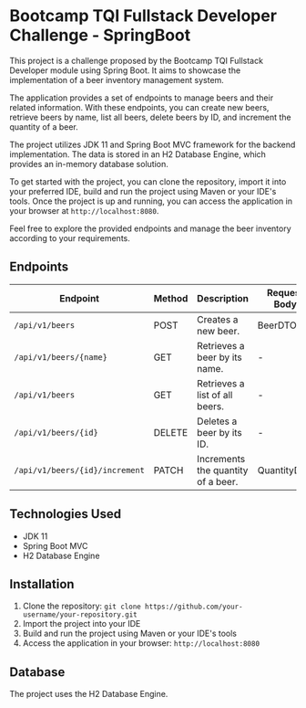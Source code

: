 # Bootcamp TQI Fullstack Developer Challenge - SpringBoot

This project is a challenge proposed by the Bootcamp TQI Fullstack Developer module using Spring Boot. It aims to showcase 
the implementation of a beer inventory management system.

The application provides a set of endpoints to manage beers and their related information. With these endpoints, you can 
create new beers, retrieve beers by name, list all beers, delete beers by ID, and increment the quantity of a beer.

The project utilizes JDK 11 and Spring Boot MVC framework for the backend implementation. The data is stored in an H2
Database Engine, which provides an in-memory database solution.

To get started with the project, you can clone the repository, import it into your preferred IDE, build and run the 
project using Maven or your IDE's tools. Once the project is up and running, you can access the application in your browser 
at `http://localhost:8080`.

Feel free to explore the provided endpoints and manage the beer inventory according to your requirements.


## Endpoints

| Endpoint                                 | Method | Description                                          | Request Body  | Response           | HTTP Status |
|------------------------------------------|--------|------------------------------------------------------|---------------|--------------------|-------------|
| `/api/v1/beers`                          | POST   | Creates a new beer.                                  | BeerDTO       | BeerDTO            | 201 (Created)|
| `/api/v1/beers/{name}`                    | GET    | Retrieves a beer by its name.                        | -             | BeerDTO            | 200 (OK)    |
| `/api/v1/beers`                          | GET    | Retrieves a list of all beers.                       | -             | List of BeerDTO    | 200 (OK)    |
| `/api/v1/beers/{id}`                      | DELETE | Deletes a beer by its ID.                            | -             | -                  | 204 (No Content)|
| `/api/v1/beers/{id}/increment`            | PATCH  | Increments the quantity of a beer.                   | QuantityDTO   | BeerDTO            | 200 (OK)    |

## Technologies Used
- JDK 11
- Spring Boot MVC
- H2 Database Engine

## Installation
1. Clone the repository: `git clone https://github.com/your-username/your-repository.git`
2. Import the project into your IDE
3. Build and run the project using Maven or your IDE's tools
4. Access the application in your browser: `http://localhost:8080`

## Database
The project uses the H2 Database Engine.

